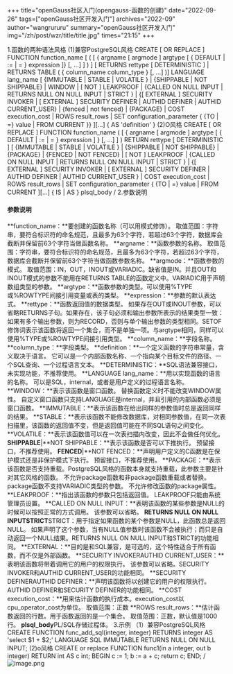 +++
title="openGauss社区入门(opengauss-函数的创建)"
date="2022-09-26"
tags=["openGauss社区开发入门"]
archives="2022-09"
author="wangrururu"
summary="openGauss社区开发入门"
img="/zh/post/wzr/title/title.jpg"
times="21:15"
+++

1.函数的两种语法风格
(1)兼容PostgreSQL风格
CREATE [ OR REPLACE  ] FUNCTION function_name
      [ ( [  { argname [ argmode  ] argtype [  { DEFAULT  | :=  | =  } expression  ]}  [, ...]  ] ) ] 
    [ RETURNS rettype [ DETERMINISTIC  ]  | RETURNS TABLE (  { column_name column_type  }  [, ...] )]     LANGUAGE lang_name
      [ 
        {IMMUTABLE  | STABLE  | VOLATILE }
         | {SHIPPABLE | NOT SHIPPABLE}
         | WINDOW
         | [ NOT  ] LEAKPROOF
           | {CALLED ON NULL INPUT  | RETURNS NULL ON NULL INPUT | STRICT }
          | {[ EXTERNAL  ] SECURITY INVOKER | [ EXTERNAL  ] SECURITY DEFINER | AUTHID DEFINER  | AUTHID CURRENT_USER} 
         | {fenced | not fenced}
         | {PACKAGE}
         | COST execution_cost
         | ROWS result_rows
         | SET configuration_parameter { {TO | =} value | FROM CURRENT }}
      ][...] 
    {
         AS 'definition'
     }
(2)O风格
CREATE [ OR REPLACE  ] FUNCTION function_name
      ( [  { argname [ argmode  ] argtype [  { DEFAULT | := | =  } expression  ] }  [, ...]  ] ) 
    RETURN rettype [ DETERMINISTIC  ] 
    [
          {IMMUTABLE  | STABLE  | VOLATILE } 
         | {SHIPPABLE | NOT SHIPPABLE}
         | {PACKAGE}
         | {FENCED | NOT FENCED} 
        | [ NOT  ] LEAKPROOF 
          | {CALLED ON NULL INPUT | RETURNS NULL ON NULL INPUT | STRICT }
          | {[ EXTERNAL  ] SECURITY INVOKER  | [ EXTERNAL  ] SECURITY DEFINER | AUTHID DEFINER | AUTHID CURRENT_USER }
          | COST execution_cost
           | ROWS result_rows
           | SET configuration_parameter { {TO | =} value  | FROM CURRENT
     ][...] 
     {
        IS  | AS 
} plsql_body
 /
2.参数说明
#### 参数说明
**function_name：**要创建的函数名称（可以用模式修饰）。
取值范围：字符串，要符合标识符的命名规范，且最多为63个字符，若超过63个字符，数据库会截断并保留前63个字符当做函数名称。
**argname：**函数参数的名称。
取值范围：字符串，要符合标识符的命名规范，且最多为63个字符，若超过63个字符，数据库会截断并保留前63个字符当做函数参数名称。
**argmode：**函数参数的模式。
取值范围：IN，OUT，INOUT或VARIADIC。缺省值是IN。并且OUT和INOUT模式的参数不能用在RETURNS TABLE的函数定义中。VARIADIC用于声明数组类型的参数。
**argtype：**函数参数的类型。可以使用%TYPE或%ROWTYPE间接引用变量或表的类型。
**expression：**参数的默认表达式。
**rettype：**函数返回值的数据类型。
如果存在OUT或INOUT参数，可以省略RETURNS子句。如果存在，该子句必须和输出参数所表示的结果类型一致：如果有多个输出参数，则为RECORD，否则与单个输出参数的类型相同。SETOF修饰词表示该函数将返回一个集合，而不是单独一项。与argtype相同，同样可以使用%TYPE或%ROWTYPE间接引用类型。
**column_name：**字段名称。
**column_type：**字段类型。
**definition：**一个定义函数的字符串常量，含义取决于语言。
它可以是一个内部函数名称、一个指向某个目标文件的路径、一个SQL查询、一个过程语言文本。
**DETERMINISTIC：**SQL语法兼容接口，未实现功能，不推荐使用。
**LANGUAGE lang_name：**用以实现函数的语言的名称。
可以是SQL，internal，或者是用户定义的过程语言名称。
**WINDOW：**表示该函数是窗口函数。
替换函数定义时不能改变WINDOW属性。
自定义窗口函数只支持LANGUAGE是internal，并且引用的内部函数必须是窗口函数。
**IMMUTABLE：**表示该函数在给出同样的参数值时总是返回同样的结果。
**STABLE：**表示该函数不能修改数据库，对相同参数值，在同一次表扫描里，该函数的返回值不变，但是返回值可能在不同SQL语句之间变化。
**VOLATILE：**表示该函数值可以在一次表扫描内改变，因此不会做任何优化。
**SHIPPABLE**|**NOT SHIPPABLE：**表示该函数是否可以下推执行。
预留接口，不推荐使用。
**FENCED**|**NOT FENCED：**声明用户定义的C函数是在保护模式还是非保护模式下执行。
预留接口，不推荐使用。
**PACKAGE：**表示该函数是否支持重载。PostgreSQL风格的函数本身就支持重载，此参数主要是针对其它风格的函数。
不允许package函数和非package函数重载或者替换。
package函数不支持VARIADIC类型的参数。
不允许修改函数的package属性。
**LEAKPROOF：**指出该函数的参数只包括返回值。
LEAKPROOF只能由系统管理员设置。
**CALLED ON NULL INPUT：**表明该函数的某些参数是NULL的时候可以按照正常的方式调用。
该参数可以省略。
**RETURNS NULL ON NULL INPUTSTRICT**STRICT：用于指定如果函数的某个参数是NULL，此函数总是返回NULL。
如果声明了这个参数，当有NULL值参数时该函数不会被执行；而只是自动返回一个NULL结果。RETURNS NULL ON NULL INPUT和STRICT的功能相同。
**EXTERNAL：**目的是和SQL兼容，是可选的，这个特性适合于所有函数，而不仅是外部函数。
**SECURITY INVOKERAUTHID CURRENT_USER：**表明该函数将带着调用它的用户的权限执行。
该参数可以省略。SECURITY INVOKER和AUTHID CURRENT_USER的功能相同。
**SECURITY DEFINERAUTHID DEFINER：**声明该函数将以创建它的用户的权限执行。
AUTHID DEFINER和SECURITY DEFINER的功能相同。
**COST execution_cost：**用来估计函数的执行成本。execution_cost以cpu_operator_cost为单位。
取值范围：正数
**ROWS result_rows：**估计函数返回的行数。用于函数返回的是一个集合。
取值范围：正数，默认值是1000行。
**plsql_body**PL/SQL存储过程体。
3.示例
（1）兼容PostgreSQL风格
CREATE FUNCTION func_add_sql(integer, integer) RETURNS integer
     AS 'select $1 + $2;'
     LANGUAGE SQL
     IMMUTABLE
     RETURNS NULL ON NULL INPUT; 
(2)o风格
CREATE or replace FUNCTION func1(in a integer, out b integer) RETURN int 
    AS
    c int; 
    BEGIN
         c := 1;
         b := a + c;
         return c;
     END;
/
![image.png](https://cdn.nlark.com/yuque/0/2022/png/32435345/1664524047972-3dca4ace-202a-4770-bb4e-5af8bc3bc9da.png#clientId=u37a8719b-90ba-4&crop=0&crop=0&crop=1&crop=1&errorMessage=unknown%20error&from=paste&height=266&id=uc2f3d560&margin=%5Bobject%20Object%5D&name=image.png&originHeight=332&originWidth=905&originalType=binary&ratio=1&rotation=0&showTitle=false&size=155384&status=error&style=none&taskId=ucb50e9a2-ddd3-443b-894e-d7707fbc0f3&title=&width=724)

